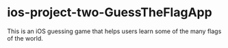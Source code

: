 # ios-project-two-GuessTheFlagApp
This is an iOS guessing game that helps users learn some of the many flags of the world.
